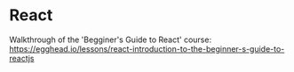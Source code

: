 # React
Walkthrough of the 'Begginer's Guide to React' course: https://egghead.io/lessons/react-introduction-to-the-beginner-s-guide-to-reactjs
